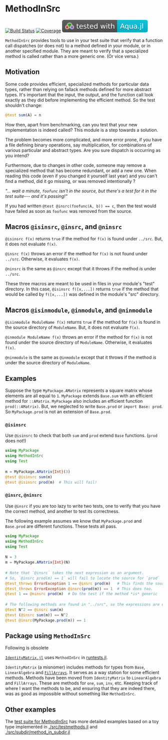 # MethodInSrc

[![Build Status](https://github.com/jlapeyre/MethodInSrc.jl/actions/workflows/CI.yml/badge.svg?branch=main)](https://github.com/jlapeyre/MethodInSrc.jl/actions/workflows/CI.yml?query=branch%3Amain)
[![Coverage](https://codecov.io/gh/jlapeyre/MethodInSrc.jl/branch/main/graph/badge.svg)](https://codecov.io/gh/jlapeyre/MethodInSrc.jl)
[![Aqua QA](https://raw.githubusercontent.com/JuliaTesting/Aqua.jl/master/badge.svg)](https://github.com/JuliaTesting/Aqua.jl)
<!-- [![JET QA](https://img.shields.io/badge/JET.jl-%E2%9C%88%EF%B8%8F-%23aa4444)](https://github.com/aviatesk/JET.jl) -->

`MethodInSrc` provides tools to use in your test suite that verify that
a function call dispatches (or does not) to a method defined in your module, or in another specified module.
They are meant to verify that a specialized method is called rather than a more generic one. (Or vice versa.)

## Motivation

Some code provides efficient, specialized methods for particular data types, rather than relying on fallack methods defined for more abstract types.
It's important that the input, the output, and the function call look exactly as they did before implementing the efficient method. So the test shouldn't change:
```julia
@test sum(A) = n
```
How then, apart from benchmarking, can you test that your new implementation is indeed called?
This module is a step towards a solution.

The problem becomes more complicated, and more error prone, if you have a file
defining binary operations, say multiplication, for combinations of various
particular and abstract types.  Are you sure dispatch is occurring as you intend?

Furthermore, due to changes in other code, someone may remove a specialized
method that has become redundant, or add a new one.  When reading this code
(even if you changed it yourself last year) and you can't find a method, did it
go missing, or was removed intentionally ?

_"... wait a minute, `foofunc` isn't in the source, but there's a test for it in the test suite--- and it's passing!"_

If you had written `@test @insrc(foofunc(A, b)) == c`, then the test would have failed as soon as `foofunc` was
removed from the source.

## Macros `@isinsrc`, `@insrc`, and `@ninsrc`

`@isinsrc f(x)` returns `true` if the method for `f(x)` is found under `../src`. But, it does not evaluate `f(x)`.

`@insrc f(x)` throws an error if the method for `f(x)` is not found under `../src`. Otherwise, it evaluates `f(x)`.

`@ninsrc` is the same as `@insrc` except that it throws if the method *is* under `../src`.

These three macros are meant to be used in files in your module's "test" directory.
In this case, `@isinsrc f([x,...])` returns `true` if the method that would be called by `f([x,...])` was defined
in the module's "src" directory.

## Macros `@isinmodule`, `@inmodule`, and `@ninmodule`

`@isinmodule ModuleName f(x)` returns `true` if the method for `f(x)` is found in the source directory
of `ModuleName`. But, it does not evaluate `f(x)`.

`@inmodule ModuleName f(x)` throws an error if the method for `f(x)` is not found under the source directory of `ModuleName`.
Otherwise, it evaluates `f(x)`.

`@ninmodule` is the same as `@inmodule` except that it throws if the method *is* under the source directory of `ModuleName`.

## Examples

Suppose the type `MyPackage.AMatrix` represents a square matrix whose elements are all equal to `1`.
`MyPackage` extends `Base.sum` with an efficient method for `::AMatrix`.
`MyPackage` also includes an efficient function `prod(::AMatrix)`.
But, we neglected to write `Base.prod` or `import Base: prod`.
So `MyPackage.prod` is not an extension of `Base.prod`.

### `@isinsrc`

Use `@isinsrc` to
check that both `sum` and `prod` extend `Base` functions. (`prod` does not!)
```julia
using MyPackage
using MethodInSrc
using Test

m = MyPackage.AMatrix{Int}(3)
@test @isinsrc sum(m)
@test @isinsrc prod(m)  # This will fail!
```

### `@insrc`, `@ninsrc`

Use `@insrc` if you are too lazy to write two tests,
one to verify that you have the correct method,
and another to test its correctness.

The following example assumes we know that `MyPackage.prod`
and `Base.prod` are different functions.
These tests all pass.
```julia
using MyPackage
using MethodInSrc
using Test

N = 3
m = MyPackage.AMatrix{Int}(N)

# Note that `@insrc` takes the next expression as an argument.
# So, `@insrc prod(m) == 1` will fail to locate the source for `prod`
@test_throws ErrorException 1 == @insrc prod(m)   # This finds the source for the method.
@test_throws ErrorException @insrc(prod(m)) == 1  # This does too.
@test 1 == @ninsrc prod(m)  # Do the test if the method *is* generic

# The following methods are found in "../src", so the expressions are evaluated
@test N^2 == @insrc sum(m)
@test (@insrc sum(m)) == N^2
@test @insrc(MyPackage.prod(m)) == 1
```

## Package using `MethodInSrc`

Following is obsolete

[`IdentityMatrix.jl`](https://github.com/jlapeyre/IdentityMatrix.jl) uses `MethodInSrc`
in [runtests.jl](https://github.com/jlapeyre/IdentityMatrix.jl/blob/master/test/runtests.jl).

`IdentityMatrix` (a misnomer) includes methods for types from `Base`, `LinearAlgebra`
and [`FillArrays`](https://github.com/JuliaArrays/FillArrays.jl). It serves as a way station for
some efficient methods. Methods have been moved from `IdentityMatrix` to `LinearAlgebra` and `FillArrays`.
These are methods for `one`, `sum`, `inv`, etc.
Keeping track of where I want the methods to be, and ensuring that they are indeed there, was as
good as impossible without something like `MethodInSrc`.

## Other examples

The [test suite for MethodInSrc](./test/runtests.jl) has more detailed examples
based on a toy type implemented in [./src/testmethods.jl](./src/testmethods.jl) 
and  [./src/subdir/method_in_subdir.jl](./src/subdir/method_in_subdir.jl)

<!--  LocalWords:  MethodInSrc Codecov splitpath src MyPackage AMatrix julia jl
 -->
<!--  LocalWords:  isinsrc ErrorException insrc ninsrc benchmarking ModuleName
 -->
<!--  LocalWords:  IdentityMatrix runtests LinearAlgebra FillArrays
 -->
